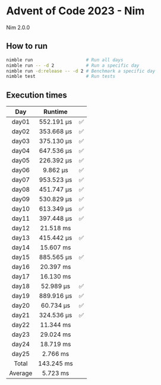 # Advent of Code 2023 - Nim

Nim 2.0.0

## How to run
```bash
nimble run                    # Run all days
nimble run -- -d 2            # Run a specific day
nimble run -d:release -- -d 2 # Benchmark a specific day
nimble test                   # Run tests
```

## Execution times

| Day     | Runtime      |     |
| :-----: | :----------: | :-: |
| day01   | 552.191 µs   |  ✅  |
| day02   | 353.668 µs   |  ✅  |
| day03   | 375.130 µs   |  ✅  |
| day04   | 647.536 µs   |  ✅  |
| day05   | 226.392 µs   |  ✅  |
| day06   |   9.862 µs   |  ✅  |
| day07   | 953.523 µs   |  ✅  |
| day08   | 451.747 µs   |  ✅  |
| day09   | 530.829 µs   |  ✅  |
| day10   | 613.349 µs   |  ✅  |
| day11   | 397.448 µs   |  ✅  |
| day12   |  21.518 ms   |     |
| day13   | 415.442 µs   |  ✅  |
| day14   |  15.607 ms   |     |
| day15   | 885.565 µs   |  ✅  |
| day16   |  20.397 ms   |     |
| day17   |  16.130 ms   |     |
| day18   |  52.989 µs   |  ✅  |
| day19   | 889.916 µs   |  ✅  | 
| day20   |  60.734 µs   |  ✅  |
| day21   | 324.536 µs   |  ✅  |
| day22   |  11.344 ms   |     |
| day23   |  29.024 ms   |     |
| day24   |  18.719 ms   |     |
| day25   |   2.766 ms   |     |
| Total   | 143.245 ms   |     |
| Average |   5.723 ms   |     |